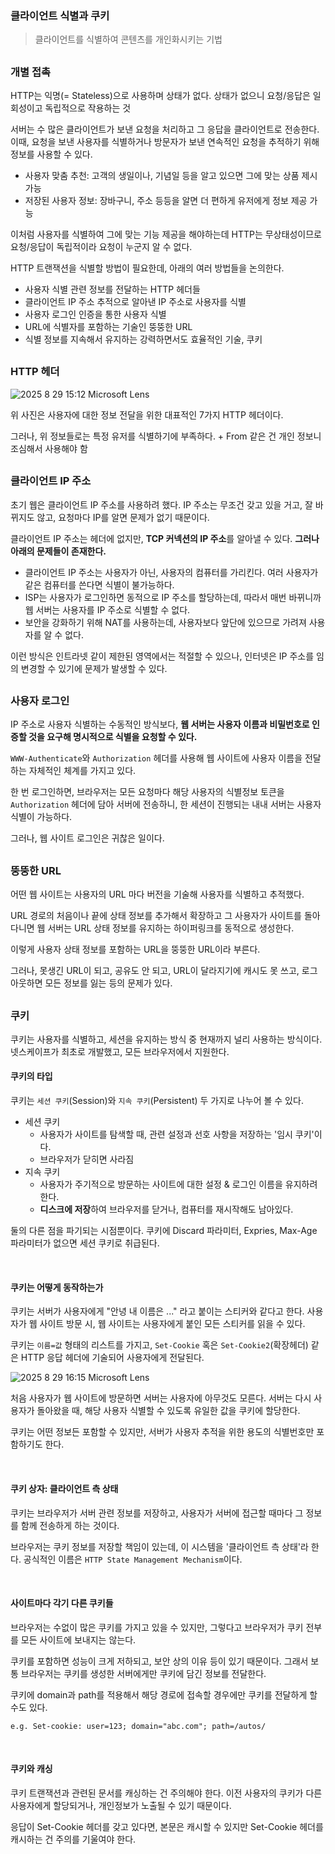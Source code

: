 ### 클라이언트 식별과 쿠키
> 클라이언트를 식별하여 콘텐츠를 개인화시키는 기법

##

### 개별 접촉
HTTP는 익명(= Stateless)으로 사용하며 상태가 없다. 상태가 없으니 요청/응답은 일회성이고 독립적으로 작용하는 것

서버는 수 많은 클라이언트가 보낸 요청을 처리하고 그 응답을 클라이언트로 전송한다. 이때, 요청을 보낸 사용자를 식별하거나 방문자가 보낸 연속적인 요청을 추적하기 위해 정보를 사용할 수 있다.

- 사용자 맞춤 추천: 고객의 생일이나, 기념일 등을 알고 있으면 그에 맞는 상품 제시 가능
- 저장된 사용자 정보: 장바구니, 주소 등등을 알면 더 편하게 유저에게 정보 제공 가능

이처럼 사용자를 식별하여 그에 맞는 기능 제공을 해야하는데 HTTP는 무상태성이므로 요청/응답이 독립적이라 요청이 누군지 알 수 없다.

HTTP 트랜잭션을 식별할 방법이 필요한데, 아래의 여러 방법들을 논의한다.

- 사용자 식별 관련 정보를 전달하는 HTTP 헤더들
- 클라이언트 IP 주소 추적으로 알아낸 IP 주소로 사용자를 식별
- 사용자 로그인 인증을 통한 사용자 식별
- URL에 식별자를 포함하는 기술인 뚱뚱한 URL
- 식별 정보를 지속해서 유지하는 강력하면서도 효율적인 기술, 쿠키

##

### HTTP 헤더
![2025  8  29  15:12 Microsoft Lens](https://github.com/user-attachments/assets/7814ff7f-103f-47a9-9e14-0f5aa486770d)

위 사진은 사용자에 대한 정보 전달을 위한 대표적인 7가지 HTTP 헤더이다.

그러나, 위 정보들로는 특정 유저를 식별하기에 부족하다. + From 같은 건 개인 정보니 조심해서 사용해야 함

##

### 클라이언트 IP 주소
초기 웹은 클라이언트 IP 주소를 사용하려 했다. IP 주소는 무조건 갖고 있을 거고, 잘 바뀌지도 않고, 요청마다 IP를 알면 문제가 없기 때문이다.

클라이언트 IP 주소는 헤더에 없지만, **TCP 커넥션의 IP 주소**를 알아낼 수 있다. **그러나 아래의 문제들이 존재한다.**

- 클라이언트 IP 주소는 사용자가 아닌, 사용자의 컴퓨터를 가리킨다. 여러 사용자가 같은 컴퓨터를 쓴다면 식별이 불가능하다.
- ISP는 사용자가 로그인하면 동적으로 IP 주소를 할당하는데, 따라서 매번 바뀌니까 웹 서버는 사용자를 IP 주소로 식별할 수 없다.
- 보안을 강화하기 위해 NAT를 사용하는데, 사용자보다 앞단에 있으므로 가려져 사용자를 알 수 없다.

이런 방식은 인트라넷 같이 제한된 영역에서는 적절할 수 있으나, 인터넷은 IP 주소를 임의 변경할 수 있기에 문제가 발생할 수 있다.

##

### 사용자 로그인
IP 주소로 사용자 식별하는 수동적인 방식보다, **웹 서버는 사용자 이름과 비밀번호로 인증할 것을 요구해 명시적으로 식별을 요청할 수 있다.**

`WWW-Authenticate`와 `Authorization` 헤더를 사용해 웹 사이트에 사용자 이름을 전달하는 자체적인 체계를 가지고 있다.

한 번 로그인하면, 브라우저는 모든 요청마다 해당 사용자의 식별정보 토큰을 `Authorization` 헤더에 담아 서버에 전송하니, 한 세션이 진행되는 내내 서버는 사용자 식별이 가능하다.

그러나, 웹 사이트 로그인은 귀찮은 일이다.

##

### 뚱뚱한 URL
어떤 웹 사이트는 사용자의 URL 마다 버전을 기술해 사용자를 식별하고 추적했다.

URL 경로의 처음이나 끝에 상태 정보를 추가해서 확장하고 그 사용자가 사이트를 돌아다니면 웹 서버는 URL 상태 정보를 유지하는 하이퍼링크를 동적으로 생성한다.

이렇게 사용자 상태 정보를 포함하는 URL을 뚱뚱한 URL이라 부른다.

그러나, 못생긴 URL이 되고, 공유도 안 되고, URL이 달라지기에 캐시도 못 쓰고, 로그아웃하면 모든 정보를 잃는 등의 문제가 있다.

##

### 쿠키
쿠키는 사용자를 식별하고, 세션을 유지하는 방식 중 현재까지 널리 사용하는 방식이다. 넷스케이프가 최초로 개발했고, 모든 브라우저에서 지원한다.

#### 쿠키의 타입
쿠키는 `세션 쿠키`(Session)와 `지속 쿠키`(Persistent) 두 가지로 나누어 볼 수 있다.

- 세션 쿠키
  - 사용자가 사이트를 탐색할 때, 관련 설정과 선호 사항을 저장하는 '임시 쿠키'이다.
  - 브라우저가 닫히면 사라짐
- 지속 쿠키
  - 사용자가 주기적으로 방문하는 사이트에 대한 설정 & 로그인 이름을 유지하려 한다.
  - **디스크에 저장**하여 브라우저를 닫거나, 컴퓨터를 재시작해도 남아있다.
 
둘의 다른 점을 파기되는 시점뿐이다. 쿠키에 Discard 파라미터, Expries, Max-Age 파라미터가 없으면 세션 쿠키로 취급된다.

<br>

#### 쿠키는 어떻게 동작하는가
쿠키는 서버가 사용자에게 "안녕 내 이름은 ..." 라고 붙이는 스티커와 같다고 한다. 사용자가 웹 사이트 방문 시, 웹 사이트는 사용자에게 붙인 모든 스티커를 읽을 수 있다.

쿠키는 `이름=값` 형태의 리스트를 가지고, `Set-Cookie` 혹은 `Set-Cookie2`(확장헤더) 같은 HTTP 응답 헤더에 기술되어 사용자에게 전달된다.

![2025  8  29  16:15 Microsoft Lens](https://github.com/user-attachments/assets/78fdc0c8-e900-423c-a9ef-8f2010714b8e)

처음 사용자가 웹 사이트에 방문하면 서버는 사용자에 아무것도 모른다. 서버는 다시 사용자가 돌아왔을 때, 해당 사용자 식별할 수 있도록 유일한 값을 쿠키에 할당한다.

쿠키는 어떤 정보든 포함할 수 있지만, 서버가 사용자 추적을 위한 용도의 식별번호만 포함하기도 한다.

<br>

#### 쿠키 상자: 클라이언트 측 상태
쿠키는 브라우저가 서버 관련 정보를 저장하고, 사용자가 서버에 접근할 때마다 그 정보를 함께 전송하게 하는 것이다.

브라우저는 쿠키 정보를 저장할 책임이 있는데, 이 시스템을 '클라이언트 측 상태'라 한다. 공식적인 이름은 `HTTP State Management Mechanism`이다.

<br>

#### 사이트마다 각기 다른 쿠키들
브라우저는 수없이 많은 쿠키를 가지고 있을 수 있지만, 그렇다고 브라우저가 쿠키 전부를 모든 사이트에 보내지는 않는다.

쿠키를 포함하면 성능이 크게 저하되고, 보안 상의 이유 등이 있기 때문이다. 그래서 보통 브라우저는 쿠키를 생성한 서버에게만 쿠키에 담긴 정보를 전달한다.

쿠키에 domain과 path를 적용해서 해당 경로에 접속할 경우에만 쿠키를 전달하게 할 수도 있다.

`e.g. Set-cookie: user=123; domain="abc.com"; path=/autos/`

<br>

#### 쿠키와 캐싱
쿠키 트랜잭션과 관련된 문서를 캐싱하는 건 주의해야 한다. 이전 사용자의 쿠키가 다른 사용자에게 할당되거나, 개인정보가 노출될 수 있기 때문이다.

응답이 Set-Cookie 헤더를 갖고 있다면, 본문은 캐시할 수 있지만 Set-Cookie 헤더를 캐시하는 건 주의를 기울여야 한다.
